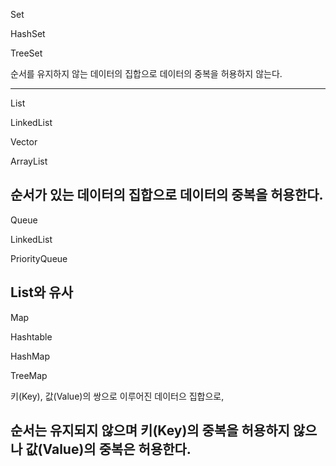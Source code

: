  Set

 HashSet

TreeSet

 순서를 유지하지 않는 데이터의 집합으로 데이터의 중복을 허용하지 않는다.

 ----------------------------------------------------------------

 List

 LinkedList

Vector

ArrayList

 순서가 있는 데이터의 집합으로 데이터의 중복을 허용한다.
 --------------------------------------------------------------

 Queue

 LinkedList

PriorityQueue

 List와 유사
 ------------------------------------------------------

 Map

 Hashtable

HashMap

TreeMap

 키(Key), 값(Value)의 쌍으로 이루어진 데이터으 집합으로,

순서는 유지되지 않으며 키(Key)의 중복을 허용하지 않으나 값(Value)의 중복은 허용한다.
----------------------------------------------------------------------